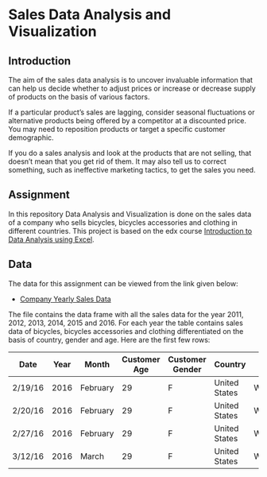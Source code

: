# Sales Data Analysis and Visualization

## Introduction
The aim of the sales data analysis is to uncover invaluable information that can help us decide whether to adjust prices or increase or decrease supply of products on the basis of various factors.

If a particular product’s sales are lagging, consider seasonal fluctuations or alternative products being offered by a competitor at a discounted price. You may need to reposition products or target a specific customer demographic.

If you do a sales analysis and look at the products that are not selling, that doesn’t mean that you get rid of them. It may also tell us to correct something, such as ineffective marketing tactics, to get the sales you need.

## Assignment 
In this repository Data Analysis and Visualization is done on the sales data of a company who sells bicycles, bicycles accessories and clothing in different countries. This project is based on the edx course [Introduction to Data Analysis using Excel](https://www.edx.org/course/introduction-to-data-analysis-using-excel).

## Data

The data for this assignment can be viewed from the link given below:

   - [Company Yearly Sales Data](https://docs.google.com/spreadsheets/d/15fg9escRwl9401_DChwMqnmbt-sSDl_l_m2ILEdlxD0/edit?usp=sharing)
   
The file contains the data frame with all the sales data for the year 2011, 2012, 2013, 2014, 2015 and 2016. For each year the table contains sales data of bicycles, bicycles accessories and clothing differentiated on the basis of country, gender and age. Here are the first few rows:

| Date    | Year  | Month    | Customer Age | Customer Gender | Country       | State      | Product Category | Sub Category    | Quantity |  Unit Cost  |  Unit Price  |  Cost     |  Revenue  |
|---------|-------|----------|--------------|-----------------|---------------|------------|------------------|-----------------|----------|-------------|--------------|-----------|-----------|
| 2/19/16 | 2016  | February | 29           | F               | United States | Washington | Accessories      | Tires and Tubes | 1        |   80.00     |   109.00     |   80.00   |   109.00  |
| 2/20/16 | 2016  | February | 29           | F               | United States | Washington | Clothing         | Gloves          | 2        |   24.50     |   28.50      |   49.00   |   57.00   |
| 2/27/16 | 2016  | February | 29           | F               | United States | Washington | Accessories      | Tires and Tubes | 3        |   3.67      |   5.00       |   11.00   |   15.00   |
| 3/12/16 | 2016  | March    | 29           | F               | United States | Washington | Accessories      | Tires and Tubes | 2        |   87.50     |   116.50     |   175.00  |   233.00  |






